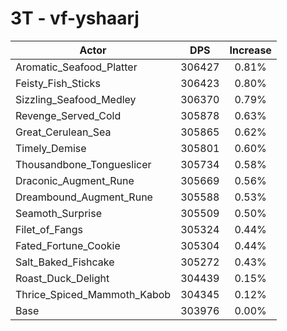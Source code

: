 # 3T - vf-yshaarj
| Actor | DPS | Increase |
|---|:---:|:---:|
|Aromatic_Seafood_Platter|306427|0.81%|
|Feisty_Fish_Sticks|306423|0.80%|
|Sizzling_Seafood_Medley|306370|0.79%|
|Revenge_Served_Cold|305878|0.63%|
|Great_Cerulean_Sea|305865|0.62%|
|Timely_Demise|305801|0.60%|
|Thousandbone_Tongueslicer|305734|0.58%|
|Draconic_Augment_Rune|305669|0.56%|
|Dreambound_Augment_Rune|305588|0.53%|
|Seamoth_Surprise|305509|0.50%|
|Filet_of_Fangs|305324|0.44%|
|Fated_Fortune_Cookie|305304|0.44%|
|Salt_Baked_Fishcake|305272|0.43%|
|Roast_Duck_Delight|304439|0.15%|
|Thrice_Spiced_Mammoth_Kabob|304345|0.12%|
|Base|303976|0.00%|
